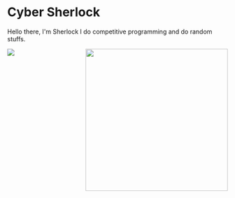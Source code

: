 # Cyber Sherlock 
Hello there, I'm Sherlock
I do competitive programming and do random stuffs. 

<div align=right>
    <a href="https://github.com/anuraghazra/github-readme-stats">
      <img width=325 align="right" src="https://github-readme-stats.vercel.app/api/top-langs/?username=Cyber-Sherlock&theme=highcontrast&langs_count=10&layout=compact" />
    </a>
</div>

<img src="https://github-readme-stats.vercel.app/api?username=Cyber-Sherlock&&show_icons=true&title_color=ffffff&icon_color=bb2acf&text_color=daf7dc&bg_color=151515">
